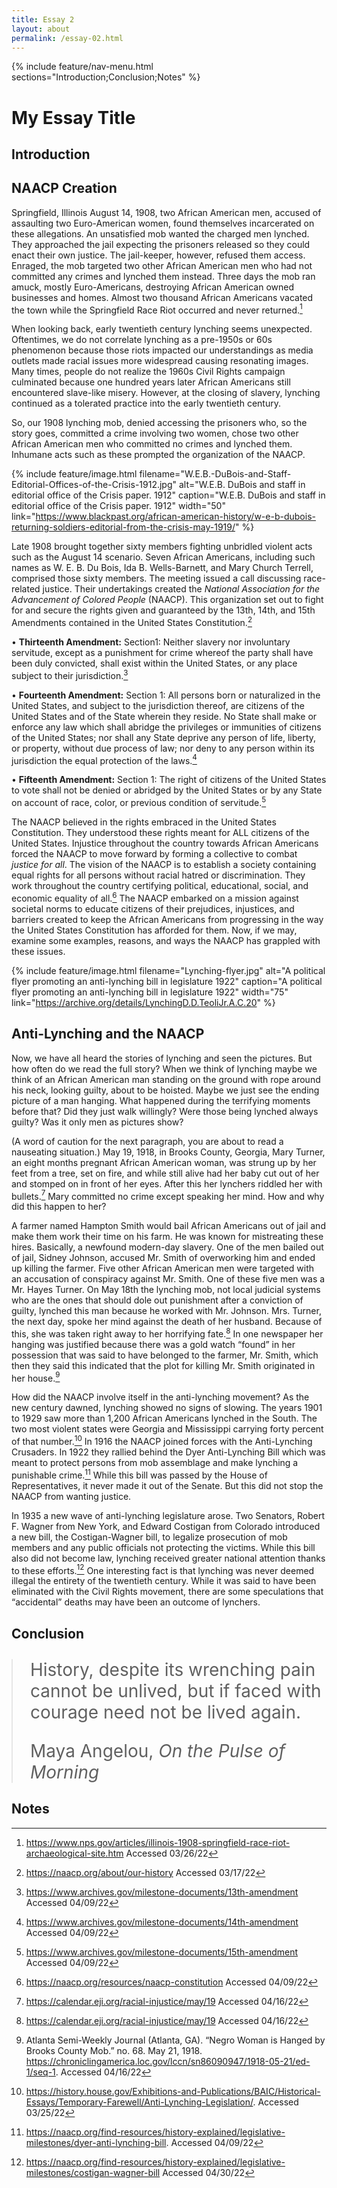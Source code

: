 ```yaml
---
title: Essay 2
layout: about
permalink: /essay-02.html
---
```


{% include feature/nav-menu.html sections="Introduction;Conclusion;Notes" %}

# My Essay Title

## Introduction

## NAACP Creation

Springfield, Illinois August 14, 1908, two African American men, accused of assaulting two Euro-American women, found themselves incarcerated on these allegations. An unsatisfied mob wanted the charged men lynched. They approached the jail expecting the prisoners released so they could enact their own justice. The jail-keeper, however, refused them access. Enraged, the mob targeted two other African American men who had not committed any crimes and lynched them instead. Three days the mob ran amuck, mostly Euro-Americans, destroying African American owned businesses and homes. Almost two thousand African Americans vacated the town while the Springfield Race Riot occurred and never returned.[^1]

When looking back, early twentieth century lynching seems unexpected. Oftentimes, we do not correlate lynching as a pre-1950s or 60s phenomenon because those riots impacted our understandings as media outlets made racial issues more widespread causing resonating images. Many times, people do not realize the 1960s Civil Rights campaign culminated because one hundred years later African Americans still encountered slave-like misery. However, at the closing of slavery, lynching continued as a tolerated practice into the early twentieth century.  

So, our 1908 lynching mob, denied accessing the prisoners who, so the story goes, committed a crime involving two women, chose two other African American men who committed no crimes and lynched them. Inhumane acts such as these prompted the organization of the NAACP.

{% include feature/image.html filename="W.E.B.-DuBois-and-Staff-Editorial-Offices-of-the-Crisis-1912.jpg" alt="W.E.B. DuBois and staff in editorial office of the Crisis paper. 1912" caption="W.E.B. DuBois and staff in editorial office of the Crisis paper. 1912" width="50" link="https://www.blackpast.org/african-american-history/w-e-b-dubois-returning-soldiers-editorial-from-the-crisis-may-1919/" %}


Late 1908 brought together sixty members fighting unbridled violent acts such as the August 14 scenario. Seven African Americans, including such names as W. E. B. Du Bois, Ida B. Wells-Barnett, and Mary Church Terrell, comprised those sixty members. The meeting issued a call discussing race-related justice. Their undertakings created the *National Association for the Advancement of Colored People* (NAACP). This organization set out to fight for and secure the rights given and guaranteed by the 13th, 14th, and 15th Amendments contained in the United States Constitution.[^2]

•	**Thirteenth Amendment:** Section1:
Neither slavery nor involuntary servitude, except as a punishment for crime whereof the party shall have been duly convicted, shall exist within the United States, or any place subject to their jurisdiction.[^3]

•	**Fourteenth Amendment:** Section 1:
All persons born or naturalized in the United States, and subject to the jurisdiction thereof, are citizens of the United States and of the State wherein they reside. No State shall make or enforce any law which shall abridge the privileges or immunities of citizens of the United States; nor shall any State deprive any person of life, liberty, or property, without due process of law; nor deny to any person within its jurisdiction the equal protection of the laws.[^4]

•	**Fifteenth Amendment:** Section 1: 
The right of citizens of the United States to vote shall not be denied or abridged by the United States or by any State on account of race, color, or previous condition of servitude.[^5]

The NAACP believed in the rights embraced in the United States Constitution. They understood these rights meant for ALL citizens of the United States. Injustice throughout the country towards African Americans forced the NAACP to move forward by forming a collective to combat *justice for all*. The vision of the NAACP is to establish a society containing equal rights for all persons without racial hatred or discrimination. They work throughout the country certifying political, educational, social, and economic equality of all.[^6] The NAACP embarked on a mission against societal norms to educate citizens of their prejudices, injustices, and barriers created to keep the African Americans from progressing in the way the United States Constitution has afforded for them. Now, if we may, examine some examples, reasons, and ways the NAACP has grappled with these issues. 

{% include feature/image.html filename="Lynching-flyer.jpg" alt="A political flyer promoting an anti-lynching bill in legislature 1922" caption="A political flyer promoting an anti-lynching bill in legislature 1922" width="75" link="https://archive.org/details/LynchingD.D.TeoliJr.A.C.20" %}

## Anti-Lynching and the NAACP

Now, we have all heard the stories of lynching and seen the pictures. But how often do we read the full story? When we think of lynching maybe we think of an African American man standing on the ground with rope around his neck, looking guilty, about to be hoisted. Maybe we just see the ending picture of a man hanging. What happened during the terrifying moments before that? Did they just walk willingly? Were those being lynched always guilty? Was it only men as pictures show?

(A word of caution for the next paragraph, you are about to read a nauseating situation.)
May 19, 1918, in Brooks County, Georgia, Mary Turner, an eight months pregnant African American woman, was strung up by her feet from a tree, set on fire, and while still alive had her baby cut out of her and stomped on in front of her eyes. After this her lynchers riddled her with bullets.[^7] Mary committed no crime except speaking her mind. How and why did this happen to her? 

A farmer named Hampton Smith would bail African Americans out of jail and make them work their time on his farm. He was known for mistreating these hires. Basically, a newfound modern-day slavery. One of the men bailed out of jail, Sidney Johnson, accused Mr. Smith of overworking him and ended up killing the farmer. Five other African American men were targeted with an accusation of conspiracy against Mr. Smith. One of these five men was a Mr. Hayes Turner. On May 18th the lynching mob, not local judicial systems who are the ones that should dole out punishment after a conviction of guilty, lynched this man because he worked with Mr. Johnson. Mrs. Turner, the next day, spoke her mind against the death of her husband. Because of this, she was taken right away to her horrifying fate.[^8] In one newspaper her hanging was justified because there was a gold watch “found” in her possession that was said to have belonged to the farmer, Mr. Smith, which then they said this indicated that the plot for killing Mr. Smith originated in her house.[^9]

How did the NAACP involve itself in the anti-lynching movement? As the new century dawned, lynching showed no signs of slowing. The years 1901 to 1929 saw more than 1,200 African Americans lynched in the South. The two most violent states were Georgia and Mississippi carrying forty percent of that number.[^10] In 1916 the NAACP joined forces with the Anti-Lynching Crusaders. In 1922 they rallied behind the Dyer Anti-Lynching Bill which was meant to protect persons from mob assemblage and make lynching a punishable crime.[^11] While this bill was passed by the House of Representatives, it never made it out of the Senate. But this did not stop the NAACP from wanting justice. 

In 1935 a new wave of anti-lynching legislature arose. Two Senators, Robert F. Wagner from New York, and Edward Costigan from Colorado introduced a new bill, the Costigan-Wagner bill, to legalize prosecution of mob members and any public officials not protecting the victims. While this bill also did not become law, lynching received greater national attention thanks to these efforts.[^12] One interesting fact is that lynching was never deemed illegal the entirety of the twentieth century. While it was said to have been eliminated with the Civil Rights movement, there are some speculations that “accidental” deaths may have been an outcome of lynchers.



## Conclusion

<blockquote class="blockquote pt-3 pb-5" style="font-size: 1.75rem; margin-left: auto; margin-right: auto; max-width: 650px;">
  <p class="mb-0">History, despite its wrenching pain cannot be unlived, but if faced with courage need not be lived again.</p>
  <footer class="blockquote-footer text-right">Maya Angelou, <cite title="Source Title">On the Pulse of Morning</cite></footer>
</blockquote>

## Notes

[^1]: https://www.nps.gov/articles/illinois-1908-springfield-race-riot-archaeological-site.htm  Accessed 03/26/22
[^2]: https://naacp.org/about/our-history  Accessed 03/17/22
[^3]: https://www.archives.gov/milestone-documents/13th-amendment  Accessed 04/09/22
[^4]: https://www.archives.gov/milestone-documents/14th-amendment  Accessed 04/09/22
[^5]: https://www.archives.gov/milestone-documents/15th-amendment  Accessed 04/09/22
[^6]: https://naacp.org/resources/naacp-constitution  Accessed 04/09/22
[^7]: https://calendar.eji.org/racial-injustice/may/19  Accessed 04/16/22
[^8]: https://calendar.eji.org/racial-injustice/may/19  Accessed 04/16/22
[^9]: Atlanta Semi-Weekly Journal (Atlanta, GA). “Negro Woman is Hanged by Brooks County Mob.” no. 68. May 21, 1918. https://chroniclingamerica.loc.gov/lccn/sn86090947/1918-05-21/ed-1/seq-1. Accessed 04/16/22
[^10]: https://history.house.gov/Exhibitions-and-Publications/BAIC/Historical-Essays/Temporary-Farewell/Anti-Lynching-Legislation/. Accessed 03/25/22
[^11]: https://naacp.org/find-resources/history-explained/legislative-milestones/dyer-anti-lynching-bill. Accessed 04/09/22
[^12]: https://naacp.org/find-resources/history-explained/legislative-milestones/costigan-wagner-bill Accessed 04/30/22


